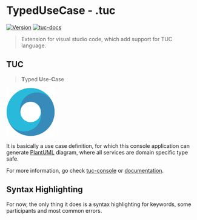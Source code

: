 TypedUseCase - .tuc
===================

[![Version](https://vsmarketplacebadge.apphb.com/version/MortalFlesh.tuc.svg)](https://marketplace.visualstudio.com/items?itemName=MortalFlesh.tuc)
[![tuc-docs](https://img.shields.io/badge/documentation-tuc-orange.svg)](https://mortalflesh.github.io/tuc-console/)

> Extension for visual studio code, which add support for TUC language.

## TUC
> **T**yped **U**se-**C**ase

![tuc-logo](https://raw.githubusercontent.com/MortalFlesh/tuc-extension/master/release/images/tuc-logo.png)

It is basically a use case definition, for which this console application can generate [PlantUML](https://plantuml.com/) diagram, where all services are domain specific type safe.

For more information, go check [tuc-console](https://github.com/MortalFlesh/tuc-console) or [documentation](https://mortalflesh.github.io/tuc-console/).

## Syntax Highlighting

For now, the only thing it does is a syntax highlighting for keywords, some participants and most common errors.
